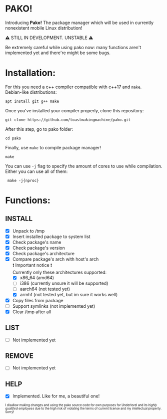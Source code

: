 # PAKO!

Introducing **Pako!**
The package manager which will be used in currently nonexistent mobile Linux distribution!

:warning: STILL IN DEVELOPMENT. UNSTABLE :warning: 

Be extremely careful while using pako now: many functions aren't implemented yet and there're might be some bugs.

# Installation:

For this you need a c++ compiler compatible with c++17 and ```make```.  
Debian-like distributions:
```
apt install git g++ make 
```
Once you've installed your compiler properly, clone this repository:
```
git clone https://github.com/toastmakingmachine/pako.git
```
After this step, go to pako folder:
```
cd pako
```
Finally, use ``make`` to compile package manager!
```
make
```
 
 You can use ``-j`` flag to specify the  amount of cores to use while compilation. Either you can use all of them:
```
 make -j{nproc}
```

# Functions:

## INSTALL
- [x] Unpack to /tmp
- [x] Insert installed package to system list
- [x] Check package's name
- [x] Check package's version
- [x] Check package's architecture
- [x] Compare package's arch with host's arch  
	 :exclamation: Important notice :exclamation:  
	 Currently only these architectures supported:
	- [x] x86_64 (amd64)
	- [ ] i386 (currently unsure it will be supported)
	- [ ] aarch64 (not tested yet)
	- [x] armhf (not tested yet, but im sure it works well)
- [x] Copy files from package
- [ ] Support symlinks (not implemented yet)
- [x] Clear /tmp after all
## LIST
- [ ] Not implemented yet
## REMOVE
 - [ ] Not implemented yet
## HELP
 - [x] Implemented. Like for me, a beautiful one!


<sub><sup>I disallow making changes and using the pako source code for own purposes for Underlevel and its *highly qualified employees* due to the high risk of violating the terms of current license and my intellectual property. Sorry!</sub></sup>
